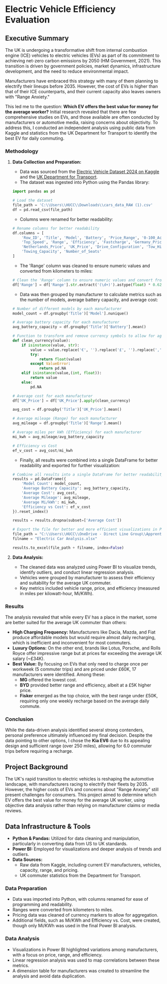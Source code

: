 # Electric Vehicle Efficiency Evaluation

## Executive Summary

The UK is undergoing a transformative shift from internal combustion engine (ICE) vehicles to electric vehicles (EVs) as part of its commitment to achieving net-zero carbon emissions by 2050 (HM Government, 2021). This transition is driven by government policies, market dynamics, infrastructure development, and the need to reduce environmental impact.

Manufacturers have embraced this strategy with many of them planning to electrify their lineups before 2035. However, the cost of EVs is higher than that of their ICE counterparts, and their current capacity also leaves owners with "Range Anxiety."

This led me to the question: **Which EV offers the best value for money for the average worker?** Initial research revealed that there are few comprehensive studies on EVs, and those available are often conducted by manufacturers or automotive media, raising concerns about objectivity. To address this, I conducted an independent analysis using public data from Kaggle and statistics from the UK Department for Transport to identify the best EV for daily commuting.

### Methodology

1. **Data Collection and Preparation:**
    - Data was sourced from the [Electric Vehicle Dataset 2024 on Kaggle](https://www.kaggle.com/datasets/vanillatyy1/electric-vehicle-dataset) and the [UK Department for Transport](https://www.gov.uk/government/statistics/transport-statistics-great-britain-2022/transport-statistics-great-britain-2022-domestic-travel).
    - The dataset was ingested into Python using the Pandas library:

    ```python
    import pandas as pd

    # Load the dataset
    file_path = 'C:\\Users\\HUCC\\Downloads\\cars_data_RAW (1).csv'
    df = pd.read_csv(file_path)
    ```

    - Columns were renamed for better readability:

    ```python
    # Rename columns for better readability
    df.columns = [
        'Row_ID', 'Title', 'Model', 'Battery', 'Price_Range', '0-100_Acceleration',
        'Top_Speed', 'Range', 'Efficiency', 'Fastcharge', 'Germany_Price', 
        'Netherlands_Price', 'UK_Price', 'Drive_Configuration', 'Tow_Hitch', 
        'Towing_Capacity', 'Number_of_Seats'
    ]
    ```

    - The 'Range' column was cleaned to ensure numeric values and converted from kilometers to miles:

    ```python
    # Clean the 'Range' column to ensure numeric values and convert from KM to MI
    df['Range'] = df['Range'].str.extract('(\d+)').astype(float) * 0.621371
    ```

    - Data was then grouped by manufacturer to calculate metrics such as the number of models, average battery capacity, and average cost:

    ```python
    # Number of different models by each manufacturer
    model_count = df.groupby('Title')['Model'].nunique()

    # Average battery capacity for each manufacturer
    avg_battery_capacity = df.groupby('Title')['Battery'].mean()

    # Function to transform and remove currency symbols to allow for aggregate functions to be applied later
    def clean_currency(value):
        if isinstance(value, str):
            value = value.replace('€', '').replace('£', '').replace(',', '').replace('*', '').strip()
            try:
                return float(value)
            except ValueError:
                return pd.NA
        elif isinstance(value,(int, float)):
            return value
        else:
            pd.NA

    # Average cost for each manufacturer
    df['UK_Price'] = df['UK_Price'].apply(clean_currency)

    avg_cost = df.groupby('Title')['UK_Price'].mean()

    # Average mileage (Range) for each manufacturer
    avg_mileage = df.groupby('Title')['Range'].mean()

    # Average miles per kWh (Efficiency) for each manufacturer
    mi_kwh = avg_mileage/avg_battery_capacity

    # Efficiency vs Cost
    ef_v_cost = avg_cost/mi_kwh
    ```

    - Finally, all results were combined into a single DataFrame for better readability and exported for further visualization:

    ```python
    # Combine all results into a single DataFrame for better readability
    results = pd.DataFrame({
        'Model Count': model_count,
        'Average Battery Capacity': avg_battery_capacity,
        'Average Cost': avg_cost,
        'Average Mileage': avg_mileage,
        'Average Mi/kWh': mi_kwh,
        'Efficiency vs Cost': ef_v_cost
    }).reset_index()

    results = results.dropna(subset=['Average Cost'])

    # Export the file for better and more efficient visualizations in PBIX
    file_path = "C:\\Users\\HUCC\\OneDrive - Direct Line Group\\Apprenticeship Work\\Term 3\\Data Science, M5, Data Professional Practice\\Public Data\\"
    filname = "Electric Car Analysis.xlsx"

    results.to_excel(file_path + filname, index=False)
    ```

2. **Data Analysis:**
    - The cleaned data was analyzed using Power BI to visualize trends, identify outliers, and conduct linear regression analysis.
    - Vehicles were grouped by manufacturer to assess their efficiency and suitability for the average UK commuter.
    - Key metrics included vehicle range, price, and efficiency (measured in miles per kilowatt-hour, Mi/KWh).

### Results

The analysis revealed that while every EV has a place in the market, some are better suited for the average UK commuter than others:

- **High Charging Frequency:** Manufacturers like Dacia, Mazda, and Fiat produce affordable models but would require almost daily recharging, which is inefficient and inconvenient for most commuters.
- **Luxury Options:** On the other end, brands like Lotus, Porsche, and Rolls Royce offer impressive range but at prices far exceeding the average UK salary (~£34K).
- **Best Value:** By focusing on EVs that only need to charge once per workweek (5 commuter trips) and are priced under £60K, 17 manufacturers were identified. Among these:
  - **MG** offered the lowest cost.
  - **BYD** provided better range and efficiency, albeit at a £5K higher price.
  - **Fisker** emerged as the top choice, with the best range under £50K, requiring only one weekly recharge based on the average daily commute.

### Conclusion

While the data-driven analysis identified several strong contenders, personal preference ultimately influenced my final decision. Despite the data pointing to other options, I chose the **Kia EV6** due to its appealing design and sufficient range (over 250 miles), allowing for 6.0 commuter trips before requiring a recharge.

## Project Background

The UK's rapid transition to electric vehicles is reshaping the automotive landscape, with manufacturers racing to electrify their fleets by 2035. However, the higher costs of EVs and concerns about "Range Anxiety" still present challenges for consumers. This project aimed to determine which EV offers the best value for money for the average UK worker, using objective data analysis rather than relying on manufacturer claims or media reviews.

## Data Infrastructure & Tools

- **Python & Pandas:** Utilized for data cleaning and manipulation, particularly in converting data from US to UK standards.
- **Power BI:** Employed for visualizations and deeper analysis of trends and outliers.
- **Data Sources:** 
  - Raw data from Kaggle, including current EV manufacturers, vehicles, capacity, range, and pricing.
  - UK commuter statistics from the Department for Transport.

### Data Preparation

- Data was imported into Python, with columns renamed for ease of programming and readability.
- Ranges were converted from kilometers to miles.
- Pricing data was cleaned of currency markers to allow for aggregation.
- Additional fields, such as Mi/KWh and Efficiency vs. Cost, were created, though only Mi/KWh was used in the final Power BI analysis.

### Data Analysis

- Visualizations in Power BI highlighted variations among manufacturers, with a focus on price, range, and efficiency.
- Linear regression analysis was used to map correlations between these metrics.
- A dimension table for manufacturers was created to streamline the analysis and avoid data duplication.

